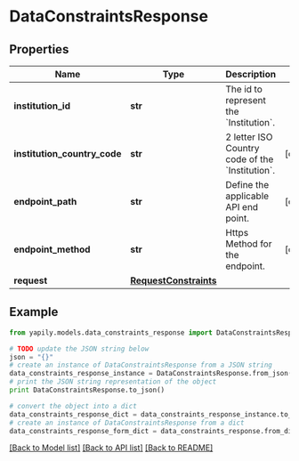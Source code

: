 # DataConstraintsResponse


## Properties
Name | Type | Description | Notes
------------ | ------------- | ------------- | -------------
**institution_id** | **str** | The id to represent the &#x60;Institution&#x60;. | 
**institution_country_code** | **str** | 2 letter ISO Country code of the &#x60;Institution&#x60;. | [optional] 
**endpoint_path** | **str** | Define the applicable API end point. | [optional] 
**endpoint_method** | **str** | Https Method for the endpoint. | [optional] 
**request** | [**RequestConstraints**](RequestConstraints.md) |  | 

## Example

```python
from yapily.models.data_constraints_response import DataConstraintsResponse

# TODO update the JSON string below
json = "{}"
# create an instance of DataConstraintsResponse from a JSON string
data_constraints_response_instance = DataConstraintsResponse.from_json(json)
# print the JSON string representation of the object
print DataConstraintsResponse.to_json()

# convert the object into a dict
data_constraints_response_dict = data_constraints_response_instance.to_dict()
# create an instance of DataConstraintsResponse from a dict
data_constraints_response_form_dict = data_constraints_response.from_dict(data_constraints_response_dict)
```
[[Back to Model list]](../README.md#documentation-for-models) [[Back to API list]](../README.md#documentation-for-api-endpoints) [[Back to README]](../README.md)


